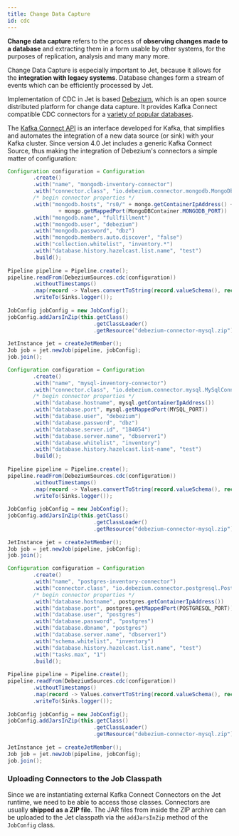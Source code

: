 ```yaml
---
title: Change Data Capture
id: cdc
---
```


**Change data capture** refers to the process of **observing changes 
made to a database** and extracting them in a form usable by other systems,
for the purposes of replication, analysis and many many more.

Change Data Capture is especially important to Jet, because it allows for
the **integration with legacy systems**. Database changes form a stream 
of events which can be efficiently processed by Jet.

Implementation of CDC in Jet is based [Debezium](https://debezium.io/),
which is an open source distributed platform for change data capture. It 
provides Kafka Connect compatible CDC connectors for a 
[variety of popular databases](https://debezium.io/documentation/reference/0.10/connectors/index.html).

The [Kafka Connect API](http://kafka.apache.org/documentation.html#connect) 
is an interface developed for Kafka, that simplifies and automates the 
integration of a new data source (or sink) with your Kafka cluster. 
Since version 4.0 Jet includes a generic Kafka Connect Source, thus 
making the integration of Debezium's connectors a simple matter of 
configuration:

<!--DOCUSAURUS_CODE_TABS-->
<!--MongoDB-->
```java
Configuration configuration = Configuration
        .create()
        .with("name", "mongodb-inventory-connector")
        .with("connector.class", "io.debezium.connector.mongodb.MongoDbConnector")
        /* begin connector properties */
        .with("mongodb.hosts", "rs0/" + mongo.getContainerIpAddress() + ":"
                + mongo.getMappedPort(MongoDBContainer.MONGODB_PORT))
        .with("mongodb.name", "fullfillment")
        .with("mongodb.user", "debezium")
        .with("mongodb.password", "dbz")
        .with("mongodb.members.auto.discover", "false")
        .with("collection.whitelist", "inventory.*")
        .with("database.history.hazelcast.list.name", "test")
        .build();
 
Pipeline pipeline = Pipeline.create();
pipeline.readFrom(DebeziumSources.cdc(configuration))
        .withoutTimestamps()
        .map(record -> Values.convertToString(record.valueSchema(), record.value()))
        .writeTo(Sinks.logger());
 
JobConfig jobConfig = new JobConfig();
jobConfig.addJarsInZip(this.getClass()
                           .getClassLoader()
                           .getResource("debezium-connector-mysql.zip"));
 
JetInstance jet = createJetMember();
Job job = jet.newJob(pipeline, jobConfig);
job.join();
```

<!--MySQL-->
```java
Configuration configuration = Configuration
        .create()
        .with("name", "mysql-inventory-connector")
        .with("connector.class", "io.debezium.connector.mysql.MySqlConnector")
        /* begin connector properties */
        .with("database.hostname", mysql.getContainerIpAddress())
        .with("database.port", mysql.getMappedPort(MYSQL_PORT))
        .with("database.user", "debezium")
        .with("database.password", "dbz")
        .with("database.server.id", "184054")
        .with("database.server.name", "dbserver1")
        .with("database.whitelist", "inventory")
        .with("database.history.hazelcast.list-name", "test")
        .build();
 
Pipeline pipeline = Pipeline.create();
pipeline.readFrom(DebeziumSources.cdc(configuration))
        .withoutTimestamps()
        .map(record -> Values.convertToString(record.valueSchema(), record.value()))
        .writeTo(Sinks.logger());
 
JobConfig jobConfig = new JobConfig();
jobConfig.addJarsInZip(this.getClass()
                           .getClassLoader()
                           .getResource("debezium-connector-mysql.zip"));
 
JetInstance jet = createJetMember();
Job job = jet.newJob(pipeline, jobConfig);
job.join();
```

<!--MySQL-->
```java
Configuration configuration = Configuration
        .create()
        .with("name", "postgres-inventory-connector")
        .with("connector.class", "io.debezium.connector.postgresql.PostgresConnector")
        /* begin connector properties */
        .with("database.hostname", postgres.getContainerIpAddress())
        .with("database.port", postgres.getMappedPort(POSTGRESQL_PORT))
        .with("database.user", "postgres")
        .with("database.password", "postgres")
        .with("database.dbname", "postgres")
        .with("database.server.name", "dbserver1")
        .with("schema.whitelist", "inventory")
        .with("database.history.hazelcast.list.name", "test")
        .with("tasks.max", "1")
        .build();
 
Pipeline pipeline = Pipeline.create();
pipeline.readFrom(DebeziumSources.cdc(configuration))
        .withoutTimestamps()
        .map(record -> Values.convertToString(record.valueSchema(), record.value()))
        .writeTo(Sinks.logger());
 
JobConfig jobConfig = new JobConfig();
jobConfig.addJarsInZip(this.getClass()
                           .getClassLoader()
                           .getResource("debezium-connector-mysql.zip"));
 
JetInstance jet = createJetMember();
Job job = jet.newJob(pipeline, jobConfig);
job.join();
```
<!--END_DOCUSAURUS_CODE_TABS-->

### Uploading Connectors to the Job Classpath
Since we are instantiating external Kafka Connect Connectors on the Jet 
runtime, we need to be able to access those classes. Connectors are 
usually **shipped as a ZIP file**. The JAR files from inside the ZIP 
archive can be uploaded to the Jet classpath via the `addJarsInZip` method
of the `JobConfig` class.
